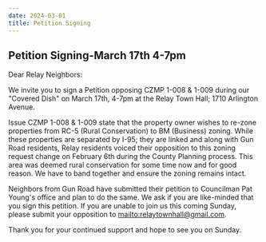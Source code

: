 ```yaml
---
date: 2024-03-01
title: Petition Signing
---
```


## Petition Signing-March 17th 4-7pm

Dear Relay Neighbors:

We invite you to sign a Petition opposing CZMP 1-008 & 1-009 during our "Covered Dish" on March 17th, 4-7pm at the Relay Town Hall; 1710 Arlington Avenue.

Issue CZMP 1-008 & 1-009 state that the property owner wishes to re-zone properties from RC-5 (Rural Conservation) to BM (Business) zoning. While these properties are separated by I-95; they are linked and along with Gun Road residents, Relay residents voiced their opposition to this zoning request change on February 6th during the County Planning process. This area was deemed rural conservation for some time now and for good reason. We have to band together and ensure the zoning remains intact.

Neighbors from Gun Road have submitted their petition to Councilman Pat Young's office and plan to do the same. We ask if you are like-minded that you sign this petition. If you are unable to join us this coming Sunday, please submit your opposition to [mailto:relaytownhall@gmail.com](relaytownhall@gmail.com).

Thank you for your continued support and hope to see you on Sunday.

